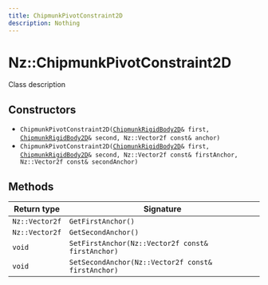 ```yaml
---
title: ChipmunkPivotConstraint2D
description: Nothing
---
```


# Nz::ChipmunkPivotConstraint2D

Class description

## Constructors

- `ChipmunkPivotConstraint2D(`[`ChipmunkRigidBody2D`](documentation/generated/ChipmunkPhysics2D/ChipmunkRigidBody2D.md)`& first, `[`ChipmunkRigidBody2D`](documentation/generated/ChipmunkPhysics2D/ChipmunkRigidBody2D.md)`& second, Nz::Vector2f const& anchor)`
- `ChipmunkPivotConstraint2D(`[`ChipmunkRigidBody2D`](documentation/generated/ChipmunkPhysics2D/ChipmunkRigidBody2D.md)`& first, `[`ChipmunkRigidBody2D`](documentation/generated/ChipmunkPhysics2D/ChipmunkRigidBody2D.md)`& second, Nz::Vector2f const& firstAnchor, Nz::Vector2f const& secondAnchor)`

## Methods

| Return type | Signature |
| ----------- | --------- |
| `Nz::Vector2f` | `GetFirstAnchor()` |
| `Nz::Vector2f` | `GetSecondAnchor()` |
| `void` | `SetFirstAnchor(Nz::Vector2f const& firstAnchor)` |
| `void` | `SetSecondAnchor(Nz::Vector2f const& firstAnchor)` |
